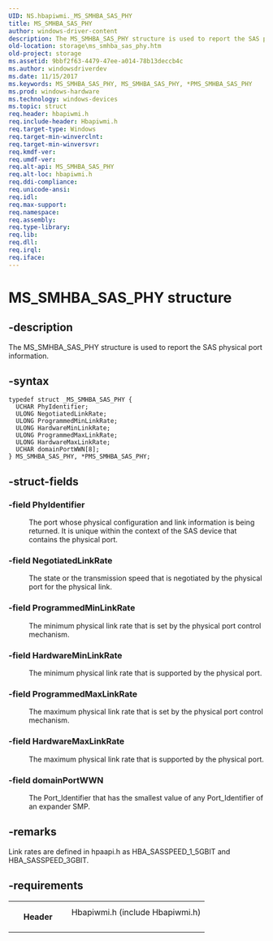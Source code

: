 ```yaml
---
UID: NS.hbapiwmi._MS_SMHBA_SAS_PHY
title: MS_SMHBA_SAS_PHY
author: windows-driver-content
description: The MS_SMHBA_SAS_PHY structure is used to report the SAS physical port information.
old-location: storage\ms_smhba_sas_phy.htm
old-project: storage
ms.assetid: 9bbf2f63-4479-47ee-a014-78b13deccb4c
ms.author: windowsdriverdev
ms.date: 11/15/2017
ms.keywords: MS_SMHBA_SAS_PHY, MS_SMHBA_SAS_PHY, *PMS_SMHBA_SAS_PHY
ms.prod: windows-hardware
ms.technology: windows-devices
ms.topic: struct
req.header: hbapiwmi.h
req.include-header: Hbapiwmi.h
req.target-type: Windows
req.target-min-winverclnt: 
req.target-min-winversvr: 
req.kmdf-ver: 
req.umdf-ver: 
req.alt-api: MS_SMHBA_SAS_PHY
req.alt-loc: hbapiwmi.h
req.ddi-compliance: 
req.unicode-ansi: 
req.idl: 
req.max-support: 
req.namespace: 
req.assembly: 
req.type-library: 
req.lib: 
req.dll: 
req.irql: 
req.iface: 
---
```


# MS_SMHBA_SAS_PHY structure



## -description
<p>The MS_SMHBA_SAS_PHY structure is used to report the SAS physical port information.</p>


## -syntax

````
typedef struct _MS_SMHBA_SAS_PHY {
  UCHAR PhyIdentifier;
  ULONG NegotiatedLinkRate;
  ULONG ProgrammedMinLinkRate;
  ULONG HardwareMinLinkRate;
  ULONG ProgrammedMaxLinkRate;
  ULONG HardwareMaxLinkRate;
  UCHAR domainPortWWN[8];
} MS_SMHBA_SAS_PHY, *PMS_SMHBA_SAS_PHY;
````


## -struct-fields
<dl>

### -field <b>PhyIdentifier</b>

<dd>
<p>The port whose physical configuration and link information is being returned. It is unique within the context of the SAS device that contains the physical port.</p>
</dd>

### -field <b>NegotiatedLinkRate</b>

<dd>
<p>The state or the transmission speed that is negotiated by the physical port for the physical link.</p>
</dd>

### -field <b>ProgrammedMinLinkRate</b>

<dd>
<p>The minimum physical link rate that is set by the physical port control mechanism.</p>
</dd>

### -field <b>HardwareMinLinkRate</b>

<dd>
<p>The minimum physical link rate that is supported by the physical port.</p>
</dd>

### -field <b>ProgrammedMaxLinkRate</b>

<dd>
<p>The maximum physical link rate that is set by the physical port control mechanism.</p>
</dd>

### -field <b>HardwareMaxLinkRate</b>

<dd>
<p>The maximum physical link rate that is supported by the physical port.</p>
</dd>

### -field <b>domainPortWWN</b>

<dd>
<p>The Port_Identifier that has the smallest value of any Port_Identifier of an expander SMP.</p>
</dd>
</dl>

## -remarks
<p>Link rates are defined in hpaapi.h as HBA_SASSPEED_1_5GBIT and HBA_SASSPEED_3GBIT.</p>

## -requirements
<table>
<tr>
<th width="30%">
<p>Header</p>
</th>
<td width="70%">
<dl>
<dt>Hbapiwmi.h (include Hbapiwmi.h)</dt>
</dl>
</td>
</tr>
</table>